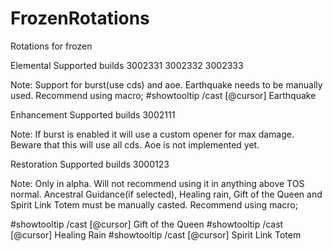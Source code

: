 # FrozenRotations
Rotations for frozen

Elemental
Supported builds
3002331
3002332
3002333

Note:
Support for burst(use cds) and aoe.
Earthquake needs to be manually used. Recommend using macro;
#showtooltip
/cast [@cursor] Earthquake

Enhancement
Supported builds
3002111

Note:
If burst is enabled it will use a custom opener for max damage. Beware that this will use all cds.
Aoe is not implemented yet.

Restoration
Supported builds
3000123

Note:
Only in alpha. Will not recommend using it in anything above TOS normal.
Ancestral Guidance(if selected), Healing rain, Gift of the Queen and Spirit Link Totem must be manually casted. Recommend using macro;

#showtooltip
/cast [@cursor] Gift of the Queen
#showtooltip
/cast [@cursor] Healing Rain
#showtooltip
/cast [@cursor] Spirit Link Totem
